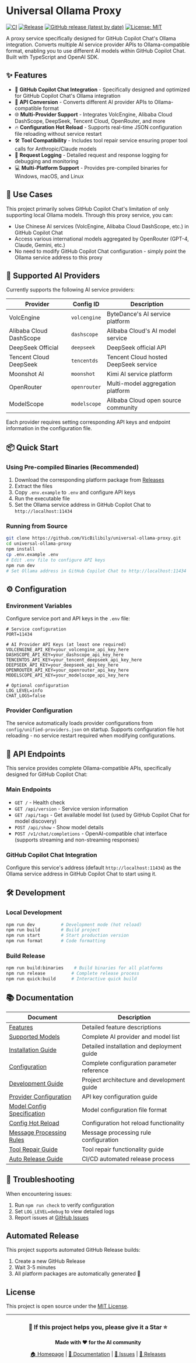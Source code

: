 # Universal Ollama Proxy

[![CI](https://github.com/VicBilibily/universal-ollama-proxy/actions/workflows/ci.yml/badge.svg)](https://github.com/VicBilibily/universal-ollama-proxy/actions/workflows/ci.yml)
[![Release](https://github.com/VicBilibily/universal-ollama-proxy/actions/workflows/release.yml/badge.svg)](https://github.com/VicBilibily/universal-ollama-proxy/actions/workflows/release.yml)
[![GitHub release (latest by date)](https://img.shields.io/github/v/release/VicBilibily/universal-ollama-proxy)](https://github.com/VicBilibily/universal-ollama-proxy/releases/latest)
[![License: MIT](https://img.shields.io/badge/License-MIT-yellow.svg)](https://opensource.org/licenses/MIT)

A proxy service specifically designed for GitHub Copilot Chat's Ollama
integration. Converts multiple AI service provider APIs to Ollama-compatible
format, enabling you to use different AI models within GitHub Copilot Chat.
Built with TypeScript and OpenAI SDK.

## ✨ Features

- 🔗 **GitHub Copilot Chat Integration** - Specifically designed and optimized
  for GitHub Copilot Chat's Ollama integration
- 🔄 **API Conversion** - Converts different AI provider APIs to
  Ollama-compatible format
- 🌐 **Multi-Provider Support** - Integrates VolcEngine, Alibaba Cloud
  DashScope, DeepSeek, Tencent Cloud, OpenRouter, and more
- 🔥 **Configuration Hot Reload** - Supports real-time JSON configuration file
  reloading without service restart
- 🛠️ **Tool Compatibility** - Includes tool repair service ensuring proper tool
  calls for Anthropic/Claude models
- 📝 **Request Logging** - Detailed request and response logging for debugging
  and monitoring
- 💻 **Multi-Platform Support** - Provides pre-compiled binaries for Windows,
  macOS, and Linux

## 🎯 Use Cases

This project primarily solves GitHub Copilot Chat's limitation of only
supporting local Ollama models. Through this proxy service, you can:

- Use Chinese AI services (VolcEngine, Alibaba Cloud DashScope, etc.) in GitHub
  Copilot Chat
- Access various international models aggregated by OpenRouter (GPT-4, Claude,
  Gemini, etc.)
- No need to modify GitHub Copilot Chat configuration - simply point the Ollama
  service address to this proxy

## 🚀 Supported AI Providers

Currently supports the following AI service providers:

| Provider                | Config ID    | Description                           |
| ----------------------- | ------------ | ------------------------------------- |
| VolcEngine              | `volcengine` | ByteDance's AI service platform       |
| Alibaba Cloud DashScope | `dashscope`  | Alibaba Cloud's AI model service      |
| DeepSeek Official       | `deepseek`   | DeepSeek official API                 |
| Tencent Cloud DeepSeek  | `tencentds`  | Tencent Cloud hosted DeepSeek service |
| Moonshot AI             | `moonshot`   | Kimi AI service platform              |
| OpenRouter              | `openrouter` | Multi-model aggregation platform      |
| ModelScope              | `modelscope` | Alibaba Cloud open source community   |

Each provider requires setting corresponding API keys and endpoint information
in the configuration file.

## 📦 Quick Start

### Using Pre-compiled Binaries (Recommended)

1. Download the corresponding platform package from
   [Releases](https://github.com/VicBilibily/universal-ollama-proxy/releases/latest)
2. Extract the files
3. Copy `.env.example` to `.env` and configure API keys
4. Run the executable file
5. Set the Ollama service address in GitHub Copilot Chat to
   `http://localhost:11434`

### Running from Source

```bash
git clone https://github.com/VicBilibily/universal-ollama-proxy.git
cd universal-ollama-proxy
npm install
cp .env.example .env
# Edit .env file to configure API keys
npm run dev
# Set Ollama address in GitHub Copilot Chat to http://localhost:11434
```

## ⚙️ Configuration

### Environment Variables

Configure service port and API keys in the `.env` file:

```env
# Service configuration
PORT=11434

# AI Provider API Keys (at least one required)
VOLCENGINE_API_KEY=your_volcengine_api_key_here
DASHSCOPE_API_KEY=your_dashscope_api_key_here
TENCENTDS_API_KEY=your_tencent_deepseek_api_key_here
DEEPSEEK_API_KEY=your_deepseek_api_key_here
OPENROUTER_API_KEY=your_openrouter_api_key_here
MODELSCOPE_API_KEY=your_modelscope_api_key_here

# Optional configuration
LOG_LEVEL=info
CHAT_LOGS=false
```

### Provider Configuration

The service automatically loads provider configurations from
`config/unified-providers.json` on startup. Supports configuration file hot
reloading - no service restart required when modifying configurations.

## 📡 API Endpoints

This service provides complete Ollama-compatible APIs, specifically designed for
GitHub Copilot Chat:

### Main Endpoints

- `GET /` - Health check
- `GET /api/version` - Service version information
- `GET /api/tags` - Get available model list (used by GitHub Copilot Chat for
  model discovery)
- `POST /api/show` - Show model details
- `POST /v1/chat/completions` - OpenAI-compatible chat interface (supports
  streaming and non-streaming responses)

### GitHub Copilot Chat Integration

Configure this service's address (default `http://localhost:11434`) as the
Ollama service address in GitHub Copilot Chat to start using it.

## 🛠️ Development

### Local Development

```bash
npm run dev          # Development mode (hot reload)
npm run build        # Build project
npm run start        # Start production version
npm run format       # Code formatting
```

### Build Release

```bash
npm run build:binaries    # Build binaries for all platforms
npm run release          # Complete release process
npm run quick:build      # Interactive quick build
```

## 📚 Documentation

| Document                                                           | Description                                |
| ------------------------------------------------------------------ | ------------------------------------------ |
| [Features](./README/FEATURES.md)                                   | Detailed feature descriptions              |
| [Supported Models](./README/SUPPORTED_MODELS.md)                   | Complete AI provider and model list        |
| [Installation Guide](./README/INSTALLATION_GUIDE.md)               | Detailed installation and deployment guide |
| [Configuration](./README/CONFIGURATION.md)                         | Complete configuration parameter reference |
| [Development Guide](./README/DEVELOPMENT.md)                       | Project architecture and development guide |
| [Provider Configuration](./docs/PROVIDER_CONFIGURATION.md)         | API key configuration guide                |
| [Model Config Specification](./docs/MODEL_CONFIG_SPECIFICATION.md) | Model configuration file format            |
| [Config Hot Reload](./docs/CONFIG_HOT_RELOAD.md)                   | Configuration hot reload functionality     |
| [Message Processing Rules](./docs/MESSAGE_PROCESSING_RULES.md)     | Message processing rule configuration      |
| [Tool Repair Guide](./docs/TOOL_REPAIR_GUIDE.md)                   | Tool repair functionality guide            |
| [Auto Release Guide](./docs/AUTO_RELEASE_GUIDE.md)                 | CI/CD automated release process            |

## 🔧 Troubleshooting

When encountering issues:

1. Run `npm run check` to verify configuration
2. Set `LOG_LEVEL=debug` to view detailed logs
3. Report issues at
   [GitHub Issues](https://github.com/VicBilibily/universal-ollama-proxy/issues)

## Automated Release

This project supports automated GitHub Release builds:

1. Create a new GitHub Release
2. Wait 3-5 minutes
3. All platform packages are automatically generated 🎉

## License

This project is open source under the [MIT License](LICENSE).

---

<div align="center">

### 🌟 If this project helps you, please give it a Star ⭐

**Made with ❤️ for the AI community**

[🏠 Homepage](https://github.com/VicBilibily/universal-ollama-proxy) |
[📖 Documentation](./README/) |
[🐛 Issues](https://github.com/VicBilibily/universal-ollama-proxy/issues) |
[🚀 Releases](https://github.com/VicBilibily/universal-ollama-proxy/releases)

</div>
